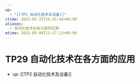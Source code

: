 ```yaml
---
up:
  - "[[TP2 自动化技术及设备]]"
ctime: 2025-01-25T16:55:44+08:00
aliases:
  - 自动化技术在各方面的应用
mtime: 2025-09-09T12:37:13+08:00
---
```


# TP29 自动化技术在各方面的应用

- up: [[TP2 自动化技术及设备]]
